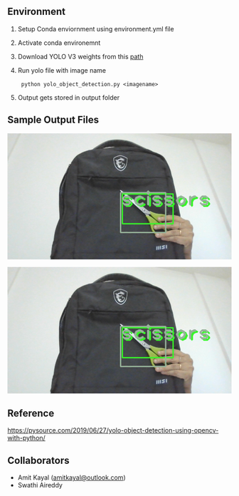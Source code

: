 ## Environment
1. Setup Conda enviornment using environment.yml file
2. Activate conda environemnt 
3. Download YOLO V3 weights from this [path](https://pjreddie.com/media/files/yolov3.weights)
4. Run yolo file with image name 
               

        python yolo_object_detection.py <imagename>
6. Output gets stored in output folder

## Sample Output Files

![im](https://github.com/amitkml/Transformer-DeepLearning/blob/main/Session-11-Yolo-ObjDetection/OpenCV_YOLOV3/output/bag_scissors_output.png?raw=true)

![im](https://github.com/amitkml/Transformer-DeepLearning/blob/main/Session-11-Yolo-ObjDetection/OpenCV_YOLOV3/output/bag_scissors_output.png?raw=true)

## Reference

https://pysource.com/2019/06/27/yolo-object-detection-using-opencv-with-python/ </br>


## Collaborators
- Amit Kayal (amitkayal@outlook.com)
- Swathi Aireddy

